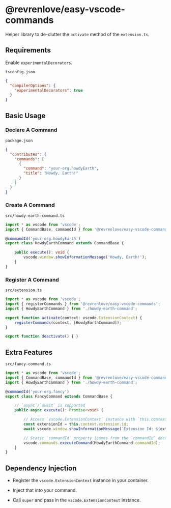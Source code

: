 # @revrenlove/easy-vscode-commands

Helper library to de-clutter the `activate` method of the `extension.ts`.

## Requirements

Enable `experimentalDecorators`.

`tsconfig.json`

```json
{
  "compilerOptions": {
    "experimentalDecorators": true
  }
}
```

## Basic Usage

### Declare A Command

`package.json`

```json
{
  "contributes": {
    "commands": [
      {
        "command": "your-org.howdyEarth",
        "title": "Howdy, Earth!" 
      }
    ]
  }
}
```

### Create A Command

`src/howdy-earth-command.ts`

```ts
import * as vscode from 'vscode';
import { CommandBase, commandId } from '@revrenlove/easy-vscode-commands';

@commandId('your-org.howdyEarth')
export class HowdyEarthCommand extends CommandBase {

    public execute(): void {
        vscode.window.showInformationMessage('Howdy, Earth!');
    }
}
```

### Register A Command

`src/extension.ts`

```ts
import * as vscode from 'vscode';
import { registerCommands } from '@revrenlove/easy-vscode-commands';
import { HowdyEarthCommand } from './howdy-earth-command';

export function activate(context: vscode.ExtensionContext) {
    registerCommands(context, [HowdyEarthCommand]);
}

export function deactivate() { }
```

## Extra Features

`src/fancy-command.ts`

```ts
import * as vscode from 'vscode';
import { CommandBase, commandId } from '@revrenlove/easy-vscode-commands';
import { HowdyEarthCommand } from './howdy-earth-command';

@commandId('your-org.fancy')
export class FancyCommand extends CommandBase {

    // `async`/`await` is supported
    public async execute(): Promise<void> {

        // Access `vscode.ExtensionContext` instance with `this.context`
        const extensionId = this.context.extension.id;
        await vscode.window.showInformationMessage(`Extension Id: ${extensionId}`);

        // Static `commandId` property (comes from the `commandId` decorator)
        vscode.commands.executeCommand(HowdyEarthCommand.commandId);
    }
}
```

## Dependency Injection

- Register the `vscode.ExtensionContext` instance in your container.

- Inject that into your command.

- Call `super` and pass in the `vscode.ExtensionContext` instance.

